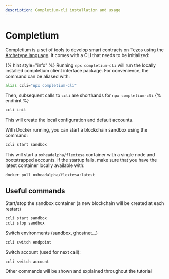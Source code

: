 ```yaml
---
description: Completium-cli installation and usage
---
```


# Completium

Completium is a set of tools to develop smart contracts on Tezos using the [Archetype language](https://archetype-lang.org/). It comes with a CLI that needs to be initialized:

{% hint style="info" %}
Running `npx completium-cli` will run the locally installed completium client interface package. For convenience, the command can be aliased with:

```bash
alias ccli="npx completium-cli"
```

Then, subsequent calls to `ccli` are shorthands for `npx completium-cli`
{% endhint %}

```bash
ccli init
```

This will create the local configuration and default accounts.&#x20;

With Docker running, you can start a blockchain sandbox using the command:

```bash
ccli start sandbox
```

This will start a `oxheadalpha/flextesa` container with a single node and bootstrapped accounts. If the startup fails, make sure that you have the latest container locally available with:

```bash
docker pull oxheadalpha/flextesa:latest
```

## Useful commands

Start/stop the sandbox container (a new blockchain will be created at each restart)

```bash
ccli start sandbox
ccli stop sandbox
```

Switch environments (sandbox, ghostnet...)

```bash
ccli switch endpoint
```

Switch account (used for next call):

```bash
ccli switch account
```

Other commands will be shown and explained throughout the tutorial
